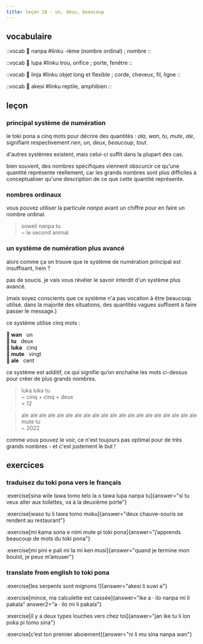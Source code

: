 ```yaml
---
title: leçon 18 - un, deux, beaucoup
---
```

## vocabulaire

::vocab
󱤽 nanpa
#linku
-ième (nombre ordinal) ; nombre
::

::vocab
󱤯 lupa
#linku
trou, orifice ; porte, fenêtre
::

::vocab
󱤩 linja
#linku
objet long et flexible ; corde, cheveux, fil, ligne
::

::vocab
󱤁 akesi
#linku
reptile, amphibien
::

## leçon
### principal système de numération

le toki pona a cinq mots pour décrire des quantités : *ala*, *wan*, *tu*, *mute*, *ale*, signifiant respectivement *rien*, *un*, *deux*, *beaucoup*, *tout*.

d'autres systèmes existent, mais celui-ci suffit dans la plupart des cas.

bien souvent, des nombres spécifiques viennent obscurcir ce qu'une quantité représente réellement, car les grands nombres sont plus difficiles à conceptualiser qu'une description de ce que cette quantité représente.

### nombres ordinaux

vous pouvez utiliser la particule *nanpa* avant un chiffre pour en faire un nombre ordinal.

> soweli nanpa tu \
> ~ le second animal

### un système de numération plus avancé

alors comme ça on trouve que le système de numération principal est insuffisant, hein ?

pas de soucis. je vais vous révéler le savoir interdit d'un système plus avancé.

(mais soyez conscients que ce système n'a pas vocation à être beaucoup utilisé. dans la majorité des situations, des quantités vagues suffisent à faire passer le message.)

ce système utilise cinq mots :

**󱥳 wan**&nbsp;&nbsp;&nbsp;un \
**󱥮 tu**&nbsp;&nbsp;&nbsp;deux \
**󱤭 luka**&nbsp;&nbsp;&nbsp;cinq \
**󱤼 mute**&nbsp;&nbsp;&nbsp;vingt \
**󱤄 ale**&nbsp;&nbsp;&nbsp;cent

ce système est additif, ce qui signifie qu’on enchaîne les mots ci-dessus pour créer de plus grands nombres.

> luka luka tu \
> ~ cinq + cinq + deux \
> = 12

> ale ale ale ale ale ale ale ale ale ale ale ale ale ale ale ale ale ale ale ale mute tu \
> ~ 2022

comme vous pouvez le voir, ce n'est toujours pas optimal pour de très grands nombres - et c'est justement le but !


## exercices
### traduisez du toki pona vers le français
:exercise[sina wile tawa tomo telo la o tawa lupa nanpa tu]{answer="si tu veux aller aux toilettes, va à la deuxième porte"}

:exercise[waso tu li tawa tomo moku]{answer="deux chauve-souris se rendent au restaurant"}

:exercise[mi kama sona e nimi mute pi toki pona]{answer="j’apprends beaucoup de mots du toki pona"}

:exercise[mi pini e pali mi la mi ken musi]{answer="quand je termine mon boulot, je peux m’amuser"}

### translate from english to toki pona
:exercise[les serpents sont mignons !]{answer="akesi li suwi a"}

:exercise[mince, ma calculette est cassée]{answer="ike a · ilo nanpa mi li pakala" answer2="a · ilo mi li pakala"}

:exercise[il y a deux types louches vers chez toi]{answer="jan ike tu li lon poka pi tomo sina"}

:exercise[c’est ton premier aboiement]{answer="ni li mu sina nanpa wan"}